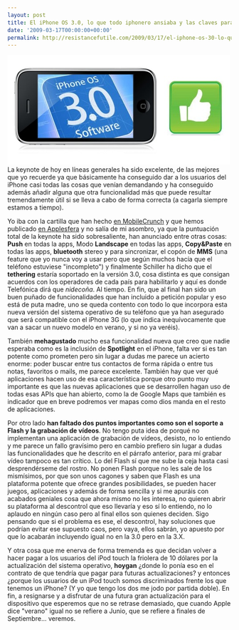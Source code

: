 ```yaml
---
layout: post
title: El iPhone OS 3.0, lo que todo iphonero ansiaba y las claves para el futuro
date: '2009-03-17T00:00:00+00:00'
permalink: http://resistancefutile.com/2009/03/17/el-iphone-os-30-lo-que-todo-iphonero-ansiaba-y-las-claves-para-el-futuro/
---
```

<img src="/assets/zz5e56fa6b.jpg" alt="iPhone 3.0 mola" title="iPhone 3.0 mola" width="500" height="246" class="centro" />La keynote de hoy en líneas generales ha sido excelente, de las mejores que yo recuerde ya que básicamente ha conseguido dar a los usuarios del iPhone casi todas las cosas que venían demandando y ha conseguido además añadir alguna que otra funcionalidad más que puede resultar tremendamente útil si se lleva a cabo de forma correcta (a cagarla siempre estamos a tiempo).

Yo iba con la cartilla que han hecho <a href="http://www.mobilecrunch.com/2009/03/16/the-iphone-os-30-announcement-scorecard/">en MobileCrunch</a> y que hemos publicado <a href="http://www.applesfera.com/curiosidades/bingo-para-la-keynote-sobre-el-iphone-os-30">en Applesfera</a> y no salía de mi asombro, ya que la puntuación total de la keynote ha sido sobresaliente, han anunciado entre otras cosas: <strong>Push</strong> en todas la apps, Modo <strong>Landscape</strong> en todas las apps, <strong>Copy&Paste</strong> en todas las apps, <strong>bluetooth</strong> stereo y para sincronizar, el copón de <strong>MMS</strong> (una feature que yo nunca voy a usar pero que según muchos hacía que el teléfono estuviese "incompleto") y finalmente Schiller ha dicho que el <strong>tethering</strong> estaría soportado en la versión 3.0, cosa distinta es que consigan acuerdos con los operadores de cada país para habilitarlo y aquí es donde Telefónica dirá que <em>nidecoña</em>. Al tiempo. En fin, que al final han sido un buen puñado de funcionalidades que han incluido a petición popular y eso está de puta madre, uno se queda contento con todo lo que incorpora esta nueva versión del sistema operativo de su teléfono que ya han asegurado que será compatible con el iPhone 3G (lo que indica inequívocamente que van a sacar un nuevo modelo en verano, y si no ya veréis).

También <strong>mehagustado</strong> mucho esa funcionalidad nueva que creo que nadie esperaba como es la inclusión de <strong>Spotlight</strong> en el iPhone, falta ver si es tan potente como prometen pero sin lugar a dudas me parece un acierto enorme: poder buscar entre tus contactos de forma rápida o entre tus notas, favoritos o mails, me parece excelente. También hay que ver qué aplicaciones hacen uso de esa característica porque otro punto muy importante es que las nuevas aplicaciones que se desarrollen hagan uso de todas esas APIs que han abierto, como la de Google Maps que también es indicador que en breve podremos ver mapas como dios manda en el resto de aplicaciones.

Por otro lado <strong>han faltado dos puntos importantes como son el soporte a Flash y la grabación de vídeos</strong>. No tengo puta idea de porqué no implementan una aplicación de grabación de vídeos, desisto, no lo entiendo y me parece un fallo gravísimo pero en cambio prefiero sin lugar a dudas las funcionalidades que he descrito en el párrafo anterior, para mí grabar vídeo tampoco es tan crítico. Lo del Flash sí que me sube la ceja hasta casi desprendérseme del rostro. No ponen Flash porque no les sale de los mismísimos, por que son unos cagones y saben que Flash es una plataforma potente que ofrece grandes posibilidades, se pueden hacer juegos, aplicaciones y además de forma sencilla y si me apuráis con acabados geniales cosa que ahora mismo no les interesa, no quieren abrir su plataforma al descontrol que eso llevaría y eso sí lo entiendo, no lo aplaudo en ningún caso pero al final ellos son quienes deciden. Sigo pensando que si el problema es ese, el descontrol, hay soluciones que podrían evitar ese supuesto caos, pero vaya, ellos sabrán, yo apuesto por que lo acabarán incluyendo igual no en la 3.0 pero en la 3.X.

Y otra cosa que me enerva de forma tremenda es que decidan volver a hacer pagar a los usuarios del iPod touch la friolera de 10 dólares por la actualización del sistema operativo, <strong>hoygan</strong> ¿donde lo ponía eso en el contrato de que tendría que pagar para futuras actualizaciones? y entonces ¿porque los usuarios de un iPod touch somos discriminados frente los que tenemos un iPhone? (Y yo que tengo los dos me jodo por partida doble). En fin, a resignarse y a disfrutar de una futura gran actualización para el dispositivo que esperemos que no se retrase demasiado, que cuando Apple dice "verano" igual no se refiere a Junio, que se refiere a finales de Septiembre... veremos.
